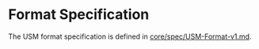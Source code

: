 # Format Specification

The USM format specification is defined in [core/spec/USM-Format-v1.md](../../core/spec/USM-Format-v1.md).